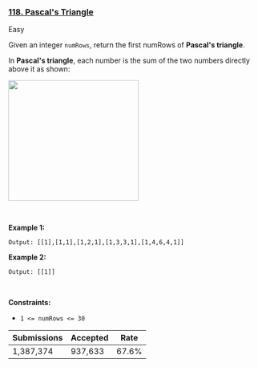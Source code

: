 ### [118. Pascal's Triangle](https://leetcode.com/problems/pascals-triangle/)

Easy

Given an integer `` numRows ``, return the first numRows of __Pascal's triangle__.

In __Pascal's triangle__, each number is the sum of the two numbers directly above it as shown:

<img alt="" src="https://upload.wikimedia.org/wikipedia/commons/0/0d/PascalTriangleAnimated2.gif" style="height:240px; width:260px"/>

 

__Example 1:__

```Input: numRows = 5
Output: [[1],[1,1],[1,2,1],[1,3,3,1],[1,4,6,4,1]]
```

__Example 2:__

```Input: numRows = 1
Output: [[1]]
```

 

__Constraints:__

*   `` 1 <= numRows <= 30 ``

| Submissions    | Accepted     | Rate   |
| -------------- | ------------ | ------ |
| 1,387,374 | 937,633 | 67.6% |